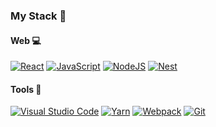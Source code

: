 ### My Stack 🔮

#### Web 💻

[![React](https://img.shields.io/static/v1?label=&message=ReactJS&color=61DAFB&style=for-the-badge&logo=react&logoColor=black)](https://reactjs.org/)
[![JavaScript](https://img.shields.io/static/v1?label=&message=JavaScript&color=F7DF1E&style=for-the-badge&logo=javascript&logoColor=black)](https://developer.mozilla.org/en-US/docs/Web/JavaScript)
[![NodeJS](https://img.shields.io/static/v1?label=&message=NodeJS&color=339933&style=for-the-badge&logo=Node.js&logoColor=white)](https://nodejs.org/en/)
[![Nest](https://img.shields.io/static/v1?label=&message=NestJS&color=ea2845&style=for-the-badge&logo=nestjs&logoColor=white)](https://nestjs.com/)

#### Tools 🧰

[![Visual Studio Code](https://img.shields.io/static/v1?label=&message=VSCode&color=0066B8&style=for-the-badge&logo=visual-studio-code&logoColor=white)](https://code.visualstudio.com/)
[![Yarn](https://img.shields.io/static/v1?label=&message=Yarn&color=2C8EBB&style=for-the-badge&logo=yarn&logoColor=white)](https://yarnpkg.com/)
[![Webpack](https://img.shields.io/static/v1?label=&message=Webpack&color=2C8EBB&style=for-the-badge&logo=webpack&logoColor=white)](https://webpack.js.org/)
[![Git](https://img.shields.io/static/v1?label=&message=Git&color=F05032&style=for-the-badge&logo=git&logoColor=white)](https://git-scm.com/)
